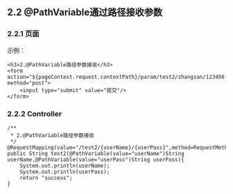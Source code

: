 ## 2.2 @PathVariable通过路径接收参数

### 2.2.1 页面

示例：

    <h3>2.@PathVariable路径参数接收</h3>
    <form action="${pageContext.request.contextPath}/param/test2/zhangsan/123456.action" method="post">
        <input type="submit" value="提交"/>
    </form>

### 2.2.2 Controller

    /**
	 * 2.@PathVariable路径参数接收
	 */
	@RequestMapping(value="/test2/{userName}/{userPass}",method=RequestMethod.POST)
	public String test2(@PathVariable(value="userName")String userName,@PathVariable(value="userPass")String userPass){
		System.out.println(userName);
		System.out.println(userPass);
		return "success";
	}
